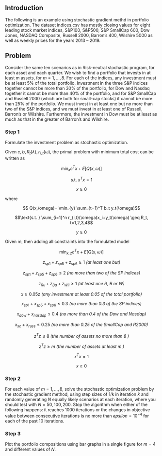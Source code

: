 ## Introduction

The following is an example using stochastic gradient methd in portfolio optimization. 
The dataset indices.csv has mostly closing values for eight leading stock market indices, S&P100, S&P500, S&P SmallCap 600, Dow Jones, NASDAQ Composite, Russell 2000, Barron’s 400, Wilshire 5000 as well as weekly prices for the years 2013 – 2019.

## Problem

Consider the same ten scenarios as in Risk-neutral stochastic program, for each asset and each quarter. We wish to find a portfolio that invests in at least m assets, for $m =1,\dots,8$. For each of the indices, any investment must be at least 5% of the total portfolio. Investment in the three S&P indices together cannot be more than 30% of the portfolio, for Dow and Nasdaq together it cannot be more than 40% of the portfolio, and for S&P SmallCap and Russell 2000 (which are both for small-cap stocks) it cannot be more than 25% of the portfolio. We must invest in at least one but no more than two of the S&P indices, and we must invest in at least one of Russell, Barron’s or Wilshire. Furthermore, the investment in Dow must be at least as much as that in the greater of Barron’s and Wilshire.

### Step 1 
Formulate the investment problem as stochastic optimization.

Given $c,b,R_t(\lambda),r_{i,t}(\omega)$, the primal problem with minimum total cost can be written as

```math
  \min_{x} c^Tx+E[Q(x,\omega)]
```
```math
\text{s.t.  }    x^Tx=1
```
```math
 x \geq 0
```
where
```math
 Q(x,\omega)= \min_{y} \sum_{t=1}^T b_t y_t(\omega)
```
```math
\text{s.t.  }     \sum_{i=1}^n r_{i,t}(\omega)x_i+y_t(\omega) \geq R_t,  t=1,2,3,4
```
```math
 y \geq 0
```
Given m, then adding all constraints into the formulated model
```math
  \min_{x,z} c^Tx+E[Q(x,\omega)]
```
```math
z_{sp1}+z_{sp5}+z_{sp6} \geq 1 \textit{ (at least one but)}
```
```math
z_{sp1}+z_{sp5}+z_{sp6} \leq 2 \textit{ (no more than two of the SP indices)}
```
```math
z_{Ru}+z_{Ba}+z_{Wil} \geq  1 \textit{ (at least one R, B or W)}
```
```math
x \geq 0.05z \textit{ (any investment at least 0.05 of the total portfolio)}
```
```math
x_{sp1}+x_{sp5}+x_{sp6} \leq 0.3  \textit{ (no more than 0.3 of the SP indices)}
```
```math
x_{dow}+x_{nasdap} \leq 0.4 \textit{ (no more than 0.4 of the Dow and Nasdap)}
```
```math
x_{sc}+x_{russ} \leq 0.25 \textit{ (no more than 0.25 of the SmallCap and R2000)}
```
```math
z^Tz\leq 8  \textit{ (the number of assets no more than 8  )}
```
```math
z^Tz \geq m \textit{ (the number of assets at least m )}
```
```math
  x^Tx=1
```
```math
 x \geq 0
```
### Step 2
For each value of $m=1,\dots, 8$, solve the stochastic optimization problem by the stochastic gradient method, using step sizes of $1/k$ in iteration $k$ and randomly generating $N$ equally likely scenarios at each iteration, where you should test with $N=50,100,200$. Stop the algorithm when either of the following happens: it reaches 1000 iterations or the changes in objective value between consecutive iterations is no more than $epslion = 10^{−4}$ for each of the past 10 iterations.

### Step 3

Plot the portfolio compositions using bar graphs in a single figure for $m = 4$ and different values of $N$.
